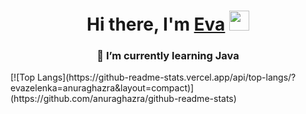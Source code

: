<!--
**evazelenka/evazelenka** is a ✨ _special_ ✨ repository because its `README.md` (this file) appears on your GitHub profile.

Here are some ideas to get you started:

- 🔭 I’m currently working on ...
- 🌱 I’m currently learning ...
- 👯 I’m looking to collaborate on ...
- 🤔 I’m looking for help with ...
- 💬 Ask me about ...
- 📫 How to reach me: ...
- 😄 Pronouns: ...
- ⚡ Fun fact: ...
-->

<h1 align="center">Hi there, I'm <a href="" target="_blank">Eva</a> 
<img src="https://github.com/blackcater/blackcater/raw/main/images/Hi.gif" height="32"/></h1>
<h3 align="center">🌱 I’m currently learning Java</h3>
[![Top Langs](https://github-readme-stats.vercel.app/api/top-langs/?evazelenka=anuraghazra&layout=compact)](https://github.com/anuraghazra/github-readme-stats)
